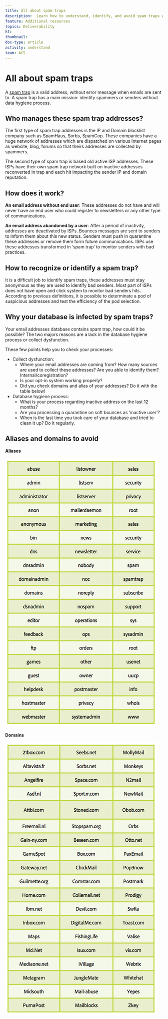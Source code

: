 ```yaml
---
title: All about spam traps
description:  Learn how to understand, identify, and avoid spam traps when managing deliverability.
feature: Additional resources
topics: Deliverability
kt: 
thumbnail: 
doc-type: article
activity: understand
team: ACS
---
```


# All about spam traps

A [spam trap](/help/metrics/spam-traps.md) is a valid address, without error message when emails are sent to. A spam trap has a main mission: identify spammers or senders without data hygiene process.

## Who manages these spam trap addresses?

The first type of spam trap addresses is the IP and Domain blocklist company such as SpamHaus, Sorbs, SpamCop. These companies have a huge network of addresses which are dispatched on various Internet pages as website, blog, forums so that theirs addresses are collected by spammers.

The second type of spam trap is based old active ISP addresses. These ISPs have their own spam trap network built on inactive addresses reconverted in trap and each hit impacting the sender IP and domain reputation.

## How does it work?

**An email address without end user**: These addresses do not have and will never have an end user who could register to newsletters or any other type of communications.

**An email address abandoned by a user**: After a period of inactivity, addresses are deactivated by ISPs. Bounces messages are sent to senders to inform them about this new status. Senders must push in quarantine these addresses or remove them form future communications. ISPs use these addresses transformed in ‘spam trap’ to monitor senders with bad practices.

## How to recognize or identify a spam trap?

It is a difficult job to identify spam traps, these addresses must stay anonymous as they are used to identify bad senders. Most part of ISPs does not have open and click system to monitor bad senders hits. According to previous definitions, it is possible to determinate a pod of suspicious addresses and test the efficiency of the pod selection.

## Why your database is infected by spam traps?

Your email addresses database contains spam trap, how could it be possible? The two majors reasons are a lack in the database hygiene process or collect dysfunction.

These few points help you to check your processes:

* Collect dysfunction:
    * Where your email addresses are coming from? How many sources are used to collect these addresses? Are you able to identify them? Internal/coregistration?
    * Is your opt-in system working properly?
    * Did you check domains and alias of your addresses? Do it with the table below!
* Database hygiene process:
    * What is your process regarding inactive address on the last 12 months? 
    * Are you processing a quarantine on soft bounces as ‘inactive user’? 
    * When is the last time you took care of your database and tried to clean it up? Do it regularly.

## Aliases and domains to avoid

**Aliases**

![](../../help/assets/aliases.png)

**Domains**

![](../../help/assets/domains.png)